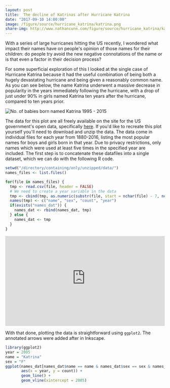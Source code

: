 ```yaml
---
layout: post
title:  The decline of Katrinas after Hurricane Katrina
date: "2017-09-10 14:00:00"
image: /figure/source/hurricane_katrina/katrina.png
share-img: http://www.nathancunn.com/figure/source/hurricane_katrina/katrina.png
---
```


With a series of large hurricanes hitting the US recently, I wondered what impact their names have on people's opinion of those names for their children: do people try avoid the new negative connotations of the name or is that even a factor in their decision process?

For some superficial exploration of this I looked at the single case of Hurricane Katrina because it had the useful combination of being both a hugely devastating hurricane and being given a reasonably common name. As you can see below, the name Katrina underwent a massive decrease in popularity in the years immediately following the hurricane, with a drop of just under 90% in girls named Katrina ten years after the hurricane, compared to ten years prior.

![No. of babies born named Katrina 1995 - 2015](https://raw.githubusercontent.com/nathancunn/nathancunn.github.io/master/figure/source/hurricane_katrina/katrina.png)

The data for this plot are all freely available on the site for the US government's open data, specifically [here](https://catalog.data.gov/dataset/baby-names-from-social-security-card-applications-national-level-data). If you'd like to recreate this plot yourself you'll need to download and unzip the data. The data come in individual files for each year from 1880-2016, listing the most popular names for boys and girls born in that year. Due to privacy restrictions, only names which were used at least five times in the specified year are included. The first step is to concatenate these datafiles into a single dataset, which we can do with the following R code.

``` r
setwd("/directory/containing/only/unzipped/data/")
names_files <- list.files()

for(file in names_files) {
  tmp <- read.csv(file, header = FALSE)
  # We need to create a year variable in the data
  tmp <- cbind(tmp, as.numeric(substr(file, start = nchar(file) - 7, nchar(file) - 3)))
  names(tmp) <- c("name", "sex", "count", "year")
  if(exists("names_dat")) {
    names_dat <- rbind(names_dat, tmp)
  } else {
    names_dat <- tmp
  }
}

```

<p style="width: 100%; height: 0px; padding-bottom: 56.25%; position: relative;">
	<iframe style="width: 100%; height: 100%; position: absolute; left: 0px; top: 0px;" src="https://www.youtube-nocookie.com/embed/mc2_zYDuHC4" frameborder="0" allowfullscreen="">
	</iframe>
</p>


With that done, plotting the data is straightforward using `ggplot2`. The annotated arrows were added after in Inkscape.

``` r
library(ggplot2)
year = 2005
name = "Katrina"
sex = "F"
ggplot(names_dat[names_dat$name == name & names_dat$sex == sex & names_dat$year %in% seq(year - 10, year + 10), ], 
       aes(x = year, y = count)) +
       geom_line() +
       geom_vline(xintercept = 2005)
```

